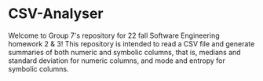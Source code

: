 # CSV-Analyser

Welcome to Group 7's repository for 22 fall Software Engineering homework 2 & 3!
This repository is intended to read a CSV file and generate summaries of both numeric and symbolic columns, that is, medians and standard deviation for numeric columns, and mode and entropy for symbolic columns.
